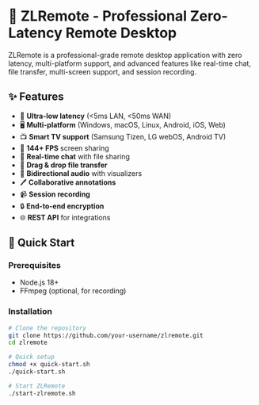 # 🚀 ZLRemote - Professional Zero-Latency Remote Desktop

ZLRemote is a professional-grade remote desktop application with zero latency, multi-platform support, and advanced features like real-time chat, file transfer, multi-screen support, and session recording.

## ✨ Features

- 🚀 **Ultra-low latency** (<5ms LAN, <50ms WAN)
- 🖥️ **Multi-platform** (Windows, macOS, Linux, Android, iOS, Web)
- 📺 **Smart TV support** (Samsung Tizen, LG webOS, Android TV)
- 🎥 **144+ FPS** screen sharing
- 💬 **Real-time chat** with file sharing
- 📁 **Drag & drop file transfer**
- 🎵 **Bidirectional audio** with visualizers
- 🖊️ **Collaborative annotations**
- 📹 **Session recording**
- 🔒 **End-to-end encryption**
- 🌐 **REST API** for integrations

## 🚀 Quick Start

### Prerequisites

- Node.js 18+
- FFmpeg (optional, for recording)

### Installation

```bash
# Clone the repository
git clone https://github.com/your-username/zlremote.git
cd zlremote

# Quick setup
chmod +x quick-start.sh
./quick-start.sh

# Start ZLRemote
./start-zlremote.sh
